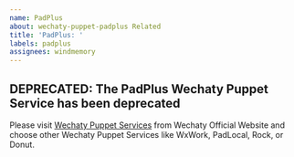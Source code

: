 ```yaml
---
name: PadPlus
about: wechaty-puppet-padplus Related
title: 'PadPlus: '
labels: padplus
assignees: windmemory
---
```


## DEPRECATED: The PadPlus Wechaty Puppet Service has been deprecated

Please visit [Wechaty Puppet Services](https://wechaty.js.org/docs/puppet-services/padlocal/) from Wechaty Official Website and choose other Wechaty Puppet Services like WxWork, PadLocal, Rock, or Donut.
